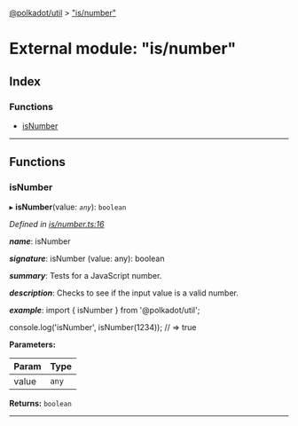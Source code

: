 [@polkadot/util](../README.md) > ["is/number"](../modules/_is_number_.md)

# External module: "is/number"

## Index

### Functions

* [isNumber](_is_number_.md#isnumber)

---

## Functions

<a id="isnumber"></a>

###  isNumber

▸ **isNumber**(value: *`any`*): `boolean`

*Defined in [is/number.ts:16](https://github.com/polkadot-js/util/blob/7550b44/packages/util/src/is/number.ts#L16)*

*__name__*: isNumber

*__signature__*: isNumber (value: any): boolean

*__summary__*: Tests for a JavaScript number.

*__description__*: Checks to see if the input value is a valid number.

*__example__*: import { isNumber } from '@polkadot/util';

console.log('isNumber', isNumber(1234)); // => true

**Parameters:**

| Param | Type |
| ------ | ------ |
| value | `any` |

**Returns:** `boolean`

___

